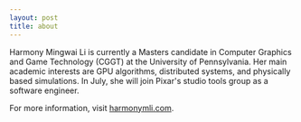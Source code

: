 ```yaml
---
layout: post
title: about
---
```


Harmony Mingwai Li is currently a Masters candidate in Computer Graphics and
Game Technology (CGGT) at the University of Pennsylvania. Her main academic
interests are GPU algorithms, distributed systems, and physically based
simulations. In July, she will join Pixar's studio tools group as a software
engineer.

For more information, visit [harmonymli.com](http://www.harmonymli.com).
